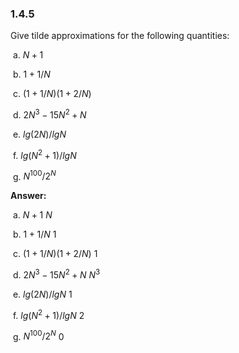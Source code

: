 ### 1.4.5 

Give tilde approximations for the following quantities:

​	a. $N+1$

​	b. $1+1/N$

​	c. $(1+1/N)(1+2/N)$

​	d. $2N^3-15N^2+N$

​	e. $lg(2N)/lgN$

​	f. $lg(N^2+1) / lgN$

​	g. $N^{100}/2^N$



**Answer:**

​	a. $N+1$											$N$

​	b. $1+1/N$										$1$

​	c. $(1+1/N)(1+2/N)$	  			$1$

​	d. $2N^3-15N^2+N$		  			$N^3$

​	e. $lg(2N)/lgN$					  			$1$

​	f. $lg(N^2+1) / lgN$				       	$2$

​	g. $N^{100}/2^N$										$0$

